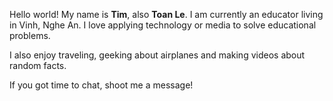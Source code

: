 Hello world!
My name is **Tim**, also **Toan Le**.
I am currently an educator living in Vinh, Nghe An. I love applying technology or media to solve educational problems.

I also enjoy traveling, geeking about airplanes and making videos about random facts.

If you got time to chat, shoot me a message!
